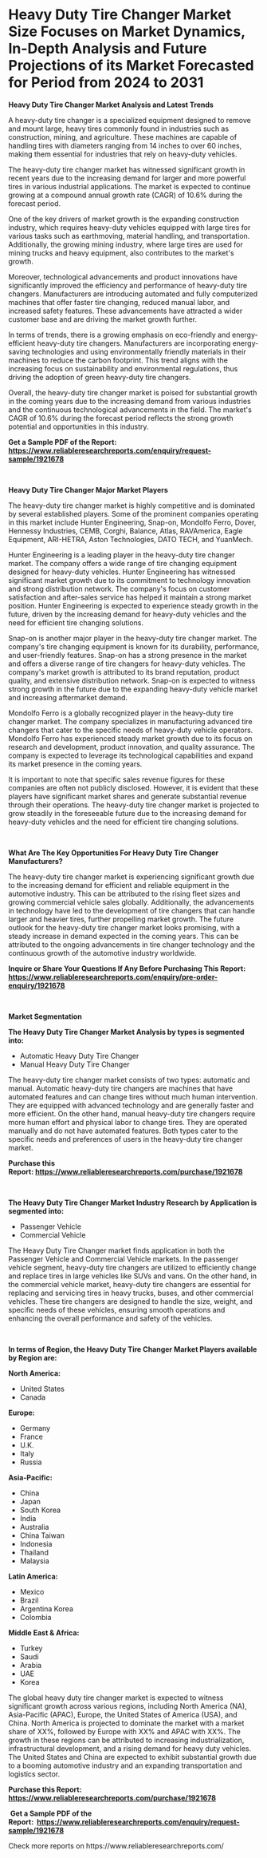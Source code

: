 <p><h1>Heavy Duty Tire Changer Market Size Focuses on Market Dynamics, In-Depth Analysis and Future Projections of its Market Forecasted for Period from 2024 to 2031</h1></p><p><strong>Heavy Duty Tire Changer Market Analysis and Latest Trends</strong></p>
<p><p>A heavy-duty tire changer is a specialized equipment designed to remove and mount large, heavy tires commonly found in industries such as construction, mining, and agriculture. These machines are capable of handling tires with diameters ranging from 14 inches to over 60 inches, making them essential for industries that rely on heavy-duty vehicles.</p><p>The heavy-duty tire changer market has witnessed significant growth in recent years due to the increasing demand for larger and more powerful tires in various industrial applications. The market is expected to continue growing at a compound annual growth rate (CAGR) of 10.6% during the forecast period.</p><p>One of the key drivers of market growth is the expanding construction industry, which requires heavy-duty vehicles equipped with large tires for various tasks such as earthmoving, material handling, and transportation. Additionally, the growing mining industry, where large tires are used for mining trucks and heavy equipment, also contributes to the market's growth.</p><p>Moreover, technological advancements and product innovations have significantly improved the efficiency and performance of heavy-duty tire changers. Manufacturers are introducing automated and fully computerized machines that offer faster tire changing, reduced manual labor, and increased safety features. These advancements have attracted a wider customer base and are driving the market growth further.</p><p>In terms of trends, there is a growing emphasis on eco-friendly and energy-efficient heavy-duty tire changers. Manufacturers are incorporating energy-saving technologies and using environmentally friendly materials in their machines to reduce the carbon footprint. This trend aligns with the increasing focus on sustainability and environmental regulations, thus driving the adoption of green heavy-duty tire changers.</p><p>Overall, the heavy-duty tire changer market is poised for substantial growth in the coming years due to the increasing demand from various industries and the continuous technological advancements in the field. The market's CAGR of 10.6% during the forecast period reflects the strong growth potential and opportunities in this industry.</p></p>
<p><strong>Get a Sample PDF of the Report:&nbsp; <a href="https://www.reliableresearchreports.com/enquiry/request-sample/1921678">https://www.reliableresearchreports.com/enquiry/request-sample/1921678</a></strong></p>
<p>&nbsp;</p>
<p><strong>Heavy Duty Tire Changer Major Market Players</strong></p>
<p><p>The heavy-duty tire changer market is highly competitive and is dominated by several established players. Some of the prominent companies operating in this market include Hunter Engineering, Snap-on, Mondolfo Ferro, Dover, Hennessy Industries, CEMB, Corghi, Balance, Atlas, RAVAmerica, Eagle Equipment, ARI-HETRA, Aston Technologies, DATO TECH, and YuanMech.</p><p>Hunter Engineering is a leading player in the heavy-duty tire changer market. The company offers a wide range of tire changing equipment designed for heavy-duty vehicles. Hunter Engineering has witnessed significant market growth due to its commitment to technology innovation and strong distribution network. The company's focus on customer satisfaction and after-sales service has helped it maintain a strong market position. Hunter Engineering is expected to experience steady growth in the future, driven by the increasing demand for heavy-duty vehicles and the need for efficient tire changing solutions.</p><p>Snap-on is another major player in the heavy-duty tire changer market. The company's tire changing equipment is known for its durability, performance, and user-friendly features. Snap-on has a strong presence in the market and offers a diverse range of tire changers for heavy-duty vehicles. The company's market growth is attributed to its brand reputation, product quality, and extensive distribution network. Snap-on is expected to witness strong growth in the future due to the expanding heavy-duty vehicle market and increasing aftermarket demand.</p><p>Mondolfo Ferro is a globally recognized player in the heavy-duty tire changer market. The company specializes in manufacturing advanced tire changers that cater to the specific needs of heavy-duty vehicle operators. Mondolfo Ferro has experienced steady market growth due to its focus on research and development, product innovation, and quality assurance. The company is expected to leverage its technological capabilities and expand its market presence in the coming years.</p><p>It is important to note that specific sales revenue figures for these companies are often not publicly disclosed. However, it is evident that these players have significant market shares and generate substantial revenue through their operations. The heavy-duty tire changer market is projected to grow steadily in the foreseeable future due to the increasing demand for heavy-duty vehicles and the need for efficient tire changing solutions.</p></p>
<p>&nbsp;</p>
<p><strong>What Are The Key Opportunities For Heavy Duty Tire Changer Manufacturers?</strong></p>
<p><p>The heavy-duty tire changer market is experiencing significant growth due to the increasing demand for efficient and reliable equipment in the automotive industry. This can be attributed to the rising fleet sizes and growing commercial vehicle sales globally. Additionally, the advancements in technology have led to the development of tire changers that can handle larger and heavier tires, further propelling market growth. The future outlook for the heavy-duty tire changer market looks promising, with a steady increase in demand expected in the coming years. This can be attributed to the ongoing advancements in tire changer technology and the continuous growth of the automotive industry worldwide.</p></p>
<p><strong>Inquire or Share Your Questions If Any Before Purchasing This Report: <a href="https://www.reliableresearchreports.com/enquiry/pre-order-enquiry/1921678">https://www.reliableresearchreports.com/enquiry/pre-order-enquiry/1921678</a></strong></p>
<p>&nbsp;</p>
<p><strong>Market Segmentation</strong></p>
<p><strong>The Heavy Duty Tire Changer Market Analysis by types is segmented into:</strong></p>
<p><ul><li>Automatic Heavy Duty Tire Changer</li><li>Manual Heavy Duty Tire Changer</li></ul></p>
<p><p>The heavy-duty tire changer market consists of two types: automatic and manual. Automatic heavy-duty tire changers are machines that have automated features and can change tires without much human intervention. They are equipped with advanced technology and are generally faster and more efficient. On the other hand, manual heavy-duty tire changers require more human effort and physical labor to change tires. They are operated manually and do not have automated features. Both types cater to the specific needs and preferences of users in the heavy-duty tire changer market.</p></p>
<p><strong>Purchase this Report:&nbsp;<a href="https://www.reliableresearchreports.com/purchase/1921678">https://www.reliableresearchreports.com/purchase/1921678</a></strong></p>
<p>&nbsp;</p>
<p><strong>The Heavy Duty Tire Changer Market Industry Research by Application is segmented into:</strong></p>
<p><ul><li>Passenger Vehicle</li><li>Commercial Vehicle</li></ul></p>
<p><p>The Heavy Duty Tire Changer market finds application in both the Passenger Vehicle and Commercial Vehicle markets. In the passenger vehicle segment, heavy-duty tire changers are utilized to efficiently change and replace tires in large vehicles like SUVs and vans. On the other hand, in the commercial vehicle market, heavy-duty tire changers are essential for replacing and servicing tires in heavy trucks, buses, and other commercial vehicles. These tire changers are designed to handle the size, weight, and specific needs of these vehicles, ensuring smooth operations and enhancing the overall performance and safety of the vehicles.</p></p>
<p>&nbsp;</p>
<p><strong>In terms of Region, the Heavy Duty Tire Changer Market Players available by Region are:</strong></p>
<p>
    <p> <strong> North America: </strong>
        <ul>
            <li>United States</li>
            <li>Canada</li>
        </ul>
        </p> 
    <p> <strong> Europe: </strong>
        <ul>
            <li>Germany</li>
            <li>France</li>
            <li>U.K.</li>
            <li>Italy</li>
            <li>Russia</li>
        </ul>
        </p> 
    <p> <strong> Asia-Pacific: </strong>
        <ul>
            <li>China</li>
            <li>Japan</li>
            <li>South Korea</li>
            <li>India</li>
            <li>Australia</li>
            <li>China Taiwan</li>
            <li>Indonesia</li>
            <li>Thailand</li>
            <li>Malaysia</li>
        </ul>
        </p> 
    <p> <strong> Latin America: </strong>
        <ul>
            <li>Mexico</li>
            <li>Brazil</li>
            <li>Argentina Korea</li>
            <li>Colombia</li>
        </ul>
        </p> 
    <p> <strong> Middle East & Africa: </strong>
        <ul>
            <li>Turkey</li>
            <li>Saudi</li>
            <li>Arabia</li>
            <li>UAE</li>
            <li>Korea</li>
        </ul>
    </p>
    </p>
<p><p>The global heavy duty tire changer market is expected to witness significant growth across various regions, including North America (NA), Asia-Pacific (APAC), Europe, the United States of America (USA), and China. North America is projected to dominate the market with a market share of XX%, followed by Europe with XX% and APAC with XX%. The growth in these regions can be attributed to increasing industrialization, infrastructural development, and a rising demand for heavy duty vehicles. The United States and China are expected to exhibit substantial growth due to a booming automotive industry and an expanding transportation and logistics sector.</p></p>
<p><strong>Purchase this Report: <a href="https://www.reliableresearchreports.com/purchase/1921678">https://www.reliableresearchreports.com/purchase/1921678</a></strong></p>
<p>&nbsp;<strong>Get a Sample PDF of the Report:&nbsp;&nbsp;<a href="https://www.reliableresearchreports.com/enquiry/request-sample/1921678">https://www.reliableresearchreports.com/enquiry/request-sample/1921678</a></strong></p>
<p><strong></strong></p>
<p>Check more reports on https://www.reliableresearchreports.com/</p>